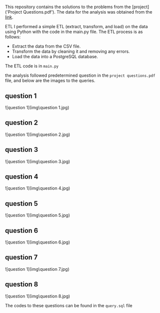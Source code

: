 # 
This repository contains the solutions to the problems from the [project]('Project Questions.pdf'). The data for the analysis was obtained from the [link](https://t.co/Mcrr94P4Ey).

ETL
I performed a simple ETL (extract, transform, and load) on the data using Python with the code in the main.py file. The ETL process is as follows:

- Extract the data from the CSV file.
- Transform the data by cleaning it and removing any errors.
- Load the data into a PostgreSQL database.

The ETL code is in `main.py`

the analysis followed predetermined question in the `project questions.pdf` file, and below are the images to the queries.
## question 1
![question 1](img\question 1.jpg)
## question 2
![question 1](img\question 2.jpg)
## question 3
![question 1](img\question 3.jpg)
## question 4
![question 1](img\question 4.jpg)
## question 5
![question 1](img\question 5.jpg)
## question 6
![question 1](img\question 6.jpg)
## question 7
![question 1](img\question 7.jpg)
## question 8
![question 1](img\question 8.jpg)

The codes to these questions can be found in the `query.sql` file
